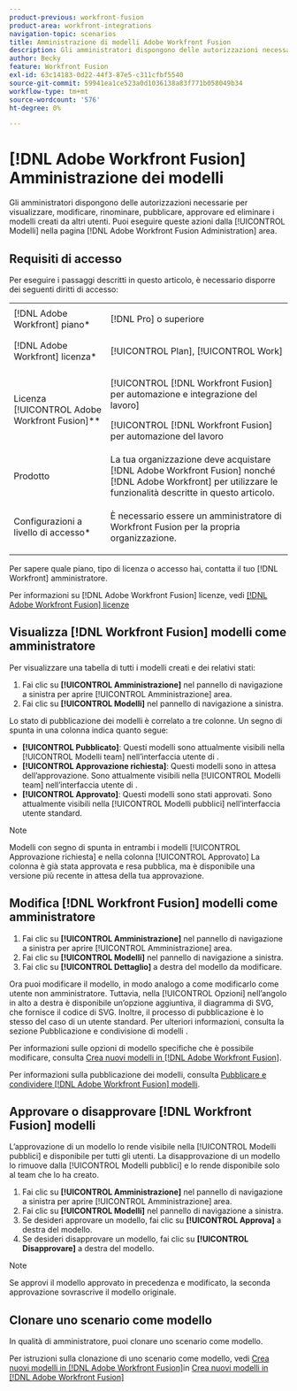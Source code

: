 ```yaml
---
product-previous: workfront-fusion
product-area: workfront-integrations
navigation-topic: scenarios
title: Amministrazione di modelli Adobe Workfront Fusion
description: Gli amministratori dispongono delle autorizzazioni necessarie per visualizzare, modificare, rinominare, pubblicare, approvare ed eliminare i modelli creati da altri utenti. Puoi eseguire queste azioni dalla [!UICONTROL Modelli] nella pagina [!DNL Adobe Workfront Fusion Administration] area.
author: Becky
feature: Workfront Fusion
exl-id: 63c14183-0d22-44f3-87e5-c311cfbf5540
source-git-commit: 59941ea1ce523a0d1036138a83f771b058049b34
workflow-type: tm+mt
source-wordcount: '576'
ht-degree: 0%

---
```


# [!DNL Adobe Workfront Fusion] Amministrazione dei modelli

Gli amministratori dispongono delle autorizzazioni necessarie per visualizzare, modificare, rinominare, pubblicare, approvare ed eliminare i modelli creati da altri utenti. Puoi eseguire queste azioni dalla [!UICONTROL Modelli] nella pagina [!DNL Adobe Workfront Fusion Administration] area.

## Requisiti di accesso

Per eseguire i passaggi descritti in questo articolo, è necessario disporre dei seguenti diritti di accesso:

<table style="table-layout:auto"> 
 <col> 
 <col> 
 <tbody> 
  <tr> 
    <td role="rowheader">[!DNL Adobe Workfront] piano*</td> 
   <td> <p>[!DNL Pro] o superiore</p> </td> 
  </tr>
   <tr data-mc-conditions="QuicksilverOrClassic.Draft mode"> 
    <td role="rowheader">[!DNL Adobe Workfront] licenza*</td> 
    <td> <p>[!UICONTROL Plan], [!UICONTROL Work]</p> </td> 
   </tr>
  <tr> 
   <td role="rowheader">Licenza [!UICONTROL Adobe Workfront Fusion]**</td> 
  <td> <p>[!UICONTROL [!DNL Workfront Fusion] per automazione e integrazione del lavoro] </p><p>[!UICONTROL [!DNL Workfront Fusion] per automazione del lavoro </p>  </td>  
  </tr> 
  <tr> 
   <td role="rowheader">Prodotto</td> 
   <td>La tua organizzazione deve acquistare [!DNL Adobe Workfront Fusion] nonché [!DNL Adobe Workfront] per utilizzare le funzionalità descritte in questo articolo.</td> 
  </tr> 
  <tr data-mc-conditions=""> 
   <td role="rowheader">Configurazioni a livello di accesso*</td> 
   <td> <p>È necessario essere un amministratore di Workfront Fusion per la propria organizzazione.</p> </td> 
  </tr> 
 </tbody> 
</table>

Per sapere quale piano, tipo di licenza o accesso hai, contatta il tuo [!DNL Workfront] amministratore.

Per informazioni su [!DNL Adobe Workfront Fusion] licenze, vedi [[!DNL Adobe Workfront Fusion] licenze](../../../workfront-fusion/get-started/license-automation-vs-integration.md)

## Visualizza [!DNL Workfront Fusion] modelli come amministratore

Per visualizzare una tabella di tutti i modelli creati e dei relativi stati:

1. Fai clic su **[!UICONTROL Amministrazione]** nel pannello di navigazione a sinistra per aprire [!UICONTROL Amministrazione] area.
1. Fai clic su **[!UICONTROL Modelli]** nel pannello di navigazione a sinistra.

Lo stato di pubblicazione dei modelli è correlato a tre colonne. Un segno di spunta in una colonna indica quanto segue:

* **[!UICONTROL Pubblicato]**: Questi modelli sono attualmente visibili nella [!UICONTROL Modelli team] nell’interfaccia utente di .
* **[!UICONTROL Approvazione richiesta]**: Questi modelli sono in attesa dell’approvazione. Sono attualmente visibili nella [!UICONTROL Modelli team] nell’interfaccia utente di .
* **[!UICONTROL Approvato]**: Questi modelli sono stati approvati. Sono attualmente visibili nella [!UICONTROL Modelli pubblici] nell’interfaccia utente standard.

>[!NOTE]
>
>Modelli con segno di spunta in entrambi i modelli [!UICONTROL Approvazione richiesta] e nella colonna [!UICONTROL Approvato] La colonna è già stata approvata e resa pubblica, ma è disponibile una versione più recente in attesa della tua approvazione.

## Modifica [!DNL Workfront Fusion] modelli come amministratore

1. Fai clic su **[!UICONTROL Amministrazione]** nel pannello di navigazione a sinistra per aprire [!UICONTROL Amministrazione] area.
1. Fai clic su **[!UICONTROL Modelli]** nel pannello di navigazione a sinistra.
1. Fai clic su **[!UICONTROL Dettaglio]** a destra del modello da modificare.

Ora puoi modificare il modello, in modo analogo a come modificarlo come utente non amministratore. Tuttavia, nella [!UICONTROL Opzioni] nell’angolo in alto a destra è disponibile un’opzione aggiuntiva, il diagramma di SVG, che fornisce il codice di SVG. Inoltre, il processo di pubblicazione è lo stesso del caso di un utente standard. Per ulteriori informazioni, consulta la sezione Pubblicazione e condivisione di modelli .

Per informazioni sulle opzioni di modello specifiche che è possibile modificare, consulta [Crea nuovi modelli in [!DNL Adobe Workfront Fusion]](../../../workfront-fusion/scenarios/templates/create-new-fusion-templates.md).

Per informazioni sulla pubblicazione dei modelli, consulta [Pubblicare e condividere [!DNL Adobe Workfront Fusion] modelli](../../../workfront-fusion/scenarios/templates/publish-and-share-fusion-templates.md).

## Approvare o disapprovare [!DNL Workfront Fusion] modelli

L’approvazione di un modello lo rende visibile nella [!UICONTROL Modelli pubblici] e disponibile per tutti gli utenti. La disapprovazione di un modello lo rimuove dalla [!UICONTROL Modelli pubblici] e lo rende disponibile solo al team che lo ha creato.

1. Fai clic su **[!UICONTROL Amministrazione]** nel pannello di navigazione a sinistra per aprire [!UICONTROL Amministrazione] area.
1. Fai clic su **[!UICONTROL Modelli]** nel pannello di navigazione a sinistra.
1. Se desideri approvare un modello, fai clic su **[!UICONTROL Approva]** a destra del modello.
1. Se desideri disapprovare un modello, fai clic su **[!UICONTROL Disapprovare]** a destra del modello.

>[!NOTE]
>
>Se approvi il modello approvato in precedenza e modificato, la seconda approvazione sovrascrive il modello originale.

## Clonare uno scenario come modello

In qualità di amministratore, puoi clonare uno scenario come modello.

Per istruzioni sulla clonazione di uno scenario come modello, vedi [Crea nuovi modelli in [!DNL Adobe Workfront Fusion]](../../../workfront-fusion/scenarios/templates/create-new-fusion-templates.md#create)in [Crea nuovi modelli in [!DNL Adobe Workfront Fusion]](../../../workfront-fusion/scenarios/templates/create-new-fusion-templates.md)
